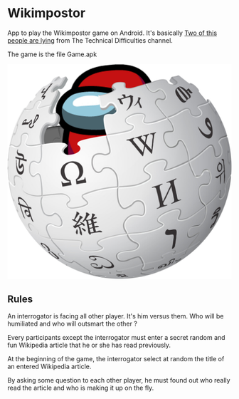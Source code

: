 # Wikimpostor

App to play the Wikimpostor game on Android. It's basically [Two of this people are lying](https://www.youtube.com/playlist?list=PLfx61sxf1Yz2I-c7eMRk9wBUUDCJkU7H0)  from The Technical Difficulties channel.

The game is the file Game.apk

![Game Logo](logo.jpg?raw=true "Logo")

## Rules

An interrogator is facing all other player. It's him versus them. Who will be humiliated and who will outsmart the other ?

Every participants except the interrogator must enter a secret random and fun Wikipedia article that he or she has read previously.

At the beginning of the game, the interrogator select at random the title of an entered Wikipedia article.

By asking some question to each other player, he must found out who really read the article and who is making it up on the fly.
